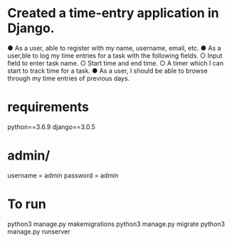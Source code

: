 # Created a time-entry application in Django.
● As a user, able to register with my name, username, email, etc.
● As a user,ble to log my time entries for a task with the following fields.
○ Input field to enter task name.
○ Start time and end time.
○ A timer which I can start to track time for a task.
● As a user, I should be able to browse through my time entries of previous days.


# requirements

python==3.6.9
django==3.0.5


# admin/
username = admin
password = admin


# To run 
python3 manage.py makemigrations
python3 manage.py migrate
python3 manage.py runserver